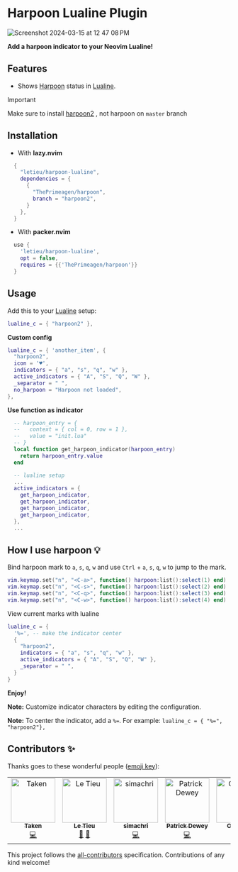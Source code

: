 # Harpoon Lualine Plugin

![Screenshot 2024-03-15 at 12 47 08 PM](https://github.com/letieu/harpoon-lualine/assets/53562817/5d6f055f-de67-46dd-8b73-ecbf7a5dba5b)

**Add a harpoon indicator to your Neovim Lualine!**

## Features

* Shows [Harpoon](https://github.com/ThePrimeagen/harpoon/tree/harpoon2) status in [Lualine](https://github.com/nvim-lualine/lualine.nvim).



> [!IMPORTANT]  
> Make sure to install [harpoon2](https://github.com/ThePrimeagen/harpoon/tree/harpoon2) , not harpoon on `master` branch
>


## Installation

* With **lazy.nvim**
```lua
  {
    "letieu/harpoon-lualine",
    dependencies = {
      {
        "ThePrimeagen/harpoon",
        branch = "harpoon2",
      }
    },
  }
```
* With **packer.nvim**
```lua
  use {
    'letieu/harpoon-lualine',
    opt = false,
    requires = {{'ThePrimeagen/harpoon'}}
  }

```

## Usage

Add this to your [Lualine](https://github.com/nvim-lualine/lualine.nvim) setup:

```lua
lualine_c = { "harpoon2" },
```

**Custom config**

```lua
lualine_c = { 'another_item', {
  "harpoon2",
  icon = '♥',
  indicators = { "a", "s", "q", "w" },
  active_indicators = { "A", "S", "Q", "W" },
  _separator = " ",
  no_harpoon = "Harpoon not loaded",
},

```

**Use function as indicator**

```lua
  -- harpoon_entry = {
  --   context = { col = 0, row = 1 },
  --   value = "init.lua"
  -- }
  local function get_harpoon_indicator(harpoon_entry)
    return harpoon_entry.value
  end

  -- lualine setup
  ...
  active_indicators = {
    get_harpoon_indicator,
    get_harpoon_indicator,
    get_harpoon_indicator,
    get_harpoon_indicator,
  },
  ...
```

## How I use harpoon 💡

Bind harpoon mark to `a`, `s`, `q`, `w` and use `Ctrl` + `a`, `s`, `q`, `w` to jump to the mark.

```lua
vim.keymap.set("n", "<C-a>", function() harpoon:list():select(1) end)
vim.keymap.set("n", "<C-s>", function() harpoon:list():select(2) end)
vim.keymap.set("n", "<C-q>", function() harpoon:list():select(3) end)
vim.keymap.set("n", "<C-w>", function() harpoon:list():select(4) end)
```

View current marks with lualine

```lua
lualine_c = { 
  '%=', -- make the indicator center
  {
    "harpoon2",
    indicators = { "a", "s", "q", "w" },
    active_indicators = { "A", "S", "Q", "W" },
    _separator = " ",
  }
}
```

**Enjoy!**

**Note:** Customize indicator characters by editing the configuration.

**Note:** To center the indicator, add a `%=`. For example: `lualine_c = { "%=", "harpoon2"},`


## Contributors ✨

Thanks goes to these wonderful people ([emoji key](https://allcontributors.org/docs/en/emoji-key)):

<!-- ALL-CONTRIBUTORS-LIST:START - Do not remove or modify this section -->
<!-- prettier-ignore-start -->
<!-- markdownlint-disable -->
<table>
  <tbody>
    <tr>
      <td align="center" valign="top" width="14.28%"><a href="https://mairimashita.org/"><img src="https://avatars.githubusercontent.com/u/68560840?v=4?s=100" width="100px;" alt="Taken"/><br /><sub><b>Taken</b></sub></a><br /><a href="https://github.com/letieu/harpoon-lualine/commits?author=TakenMC" title="Code">💻</a></td>
      <td align="center" valign="top" width="14.28%"><a href="http://letieu.github.io"><img src="https://avatars.githubusercontent.com/u/53562817?v=4?s=100" width="100px;" alt="Le Tieu"/><br /><sub><b>Le Tieu</b></sub></a><br /><a href="#maintenance-letieu" title="Maintenance">🚧</a> <a href="#ideas-letieu" title="Ideas, Planning, & Feedback">🤔</a></td>
      <td align="center" valign="top" width="14.28%"><a href="https://github.com/simachri"><img src="https://avatars.githubusercontent.com/u/3276460?v=4?s=100" width="100px;" alt="simachri"/><br /><sub><b>simachri</b></sub></a><br /><a href="https://github.com/letieu/harpoon-lualine/commits?author=simachri" title="Code">💻</a></td>
      <td align="center" valign="top" width="14.28%"><a href="https://www.pdewey.com/"><img src="https://avatars.githubusercontent.com/u/57921252?v=4?s=100" width="100px;" alt="Patrick Dewey"/><br /><sub><b>Patrick Dewey</b></sub></a><br /><a href="https://github.com/letieu/harpoon-lualine/commits?author=ptdewey" title="Code">💻</a></td>
      <td align="center" valign="top" width="14.28%"><a href="http://mageowlstudios.com"><img src="https://avatars.githubusercontent.com/u/32573897?v=4?s=100" width="100px;" alt="Owen L."/><br /><sub><b>Owen L.</b></sub></a><br /><a href="https://github.com/letieu/harpoon-lualine/commits?author=mageowl" title="Code">💻</a></td>
    </tr>
  </tbody>
</table>

<!-- markdownlint-restore -->
<!-- prettier-ignore-end -->

<!-- ALL-CONTRIBUTORS-LIST:END -->

This project follows the [all-contributors](https://github.com/all-contributors/all-contributors) specification. Contributions of any kind welcome!
